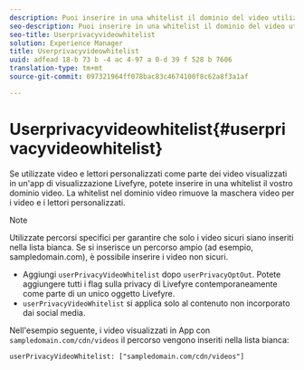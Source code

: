 ```yaml
---
description: Puoi inserire in una whitelist il dominio del video utilizzando.
seo-description: Puoi inserire in una whitelist il dominio del video utilizzando.
seo-title: Userprivacyvideowhitelist
solution: Experience Manager
title: Userprivacyvideowhitelist
uuid: adfead 18-b 73 b -4 ac 4-97 a 0-d 39 f 528 b 7606
translation-type: tm+mt
source-git-commit: 097321964ff078bac83c4674100f8c62a8f3a1af

---
```



# Userprivacyvideowhitelist{#userprivacyvideowhitelist}

Se utilizzate video e lettori personalizzati come parte dei video visualizzati in un&#39;app di visualizzazione Livefyre, potete inserire in una whitelist il vostro dominio video. La whitelist nel dominio video rimuove la maschera video per i video e i lettori personalizzati.

>[!NOTE]
>
>Utilizzate percorsi specifici per garantire che solo i video sicuri siano inseriti nella lista bianca. Se si inserisce un percorso ampio (ad esempio, sampledomain.com), è possibile inserire i video non sicuri.

* Aggiungi `userPrivacyVideoWhitelist` dopo `userPrivacyOptOut`. Potete aggiungere tutti i flag sulla privacy di Livefyre contemporaneamente come parte di un unico oggetto Livefyre.
* `userPrivacyVideoWhitelist` si applica solo al contenuto non incorporato dai social media.

Nell&#39;esempio seguente, i video visualizzati in App con `sampledomain.com/cdn/videos` il percorso vengono inseriti nella lista bianca:

```
userPrivacyVideoWhitelist: ["sampledomain.com/cdn/videos"]
```
